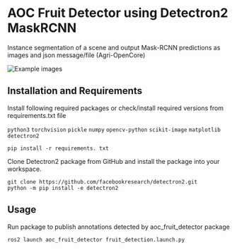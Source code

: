 # AOC Fruit Detector using Detectron2 MaskRCNN

Instance segmentation of a scene and output Mask-RCNN predictions as images and json message/file (Agri-OpenCore)

![Example images](.src/aoc_fruit_detector/scripts/data/figure/output_fig.png)

## Installation and Requirements

Install following required packages or check/install required versions from requirements.txt file

`python3` `torchvision` `pickle` `numpy` `opencv-python` `scikit-image` `matplotlib`
`detectron2`

```
pip install -r requirements. txt
```
Clone Detectron2 package from GitHub and install the package into your workspace.

```
git clone https://github.com/facebookresearch/detectron2.git
python -m pip install -e detectron2
```

## Usage

Run package to publish annotations detected by aoc_fruit_detector package 

```bash
ros2 launch aoc_fruit_detector fruit_detection.launch.py 
```

